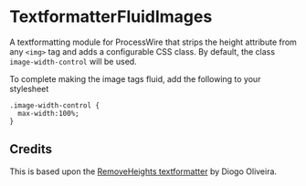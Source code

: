 TextformatterFluidImages
========================

A textformatting module for ProcessWire that strips the height attribute from any ```<img>``` tag and adds a
configurable CSS class. By default, the class ```image-width-control``` will be used.

To complete making the image tags fluid, add the following to your stylesheet

    .image-width-control {
      max-width:100%;
    }



Credits
-------

This is based upon the [RemoveHeights textformatter](thttps://gihub.com/ocorreiododiogo/PW-removeHeights) by Diogo Oliveira.

